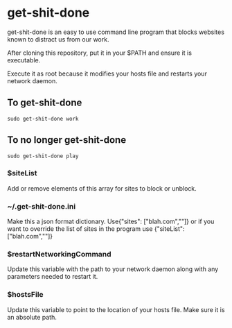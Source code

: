 # get-shit-done
get-shit-done is an easy to use command line program that blocks websites known to distract us from our work.

After cloning this repository, put it in your $PATH and ensure it is executable.

Execute it as root because it modifies your hosts file and restarts your network daemon.

## To get-shit-done
`sudo get-shit-done work`

## To no longer get-shit-done
`sudo get-shit-done play`

### $siteList
Add or remove elements of this array for sites to block or unblock.

### ~/.get-shit-done.ini
Make this a json format dictionary. 
Use{"sites": ["blah.com",""]}
or if you want to override the list of sites in the program use
{"siteList": ["blah.com",""]}

### $restartNetworkingCommand
Update this variable with the path to your network daemon along with any parameters needed to restart it.

### $hostsFile
Update this variable to point to the location of your hosts file. Make sure it is an absolute path.

